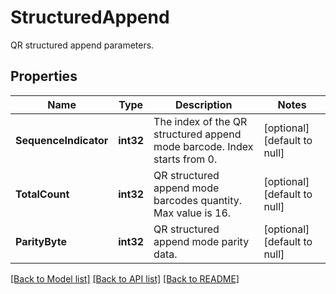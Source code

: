 # StructuredAppend

QR structured append parameters.

## Properties

Name | Type | Description | Notes
---- | ---- | ----------- | -----
**SequenceIndicator** | **int32** | The index of the QR structured append mode barcode. Index starts from 0. | [optional] [default to null]
**TotalCount** | **int32** | QR structured append mode barcodes quantity. Max value is 16. | [optional] [default to null]
**ParityByte** | **int32** | QR structured append mode parity data. | [optional] [default to null]

[[Back to Model list]](../README.md#documentation-for-models) [[Back to API list]](../README.md#documentation-for-api-endpoints) [[Back to README]](../README.md)
